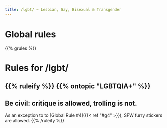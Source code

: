 ```yaml
---
title: /lgbt/ ~ Lesbian, Gay, Bisexual & Transgender
---
```


# Global rules

{{% grules %}}


# Rules for /lgbt/

{{% ruleify %}}
{{% ontopic "LGBTQIA+" %}}
-
Be civil: critique is allowed, trolling is not.
-
As an exception to to [Global Rule #4]({{< ref "#g4" >}}), SFW furry stickers are allowed.
{{% /ruleify %}}

